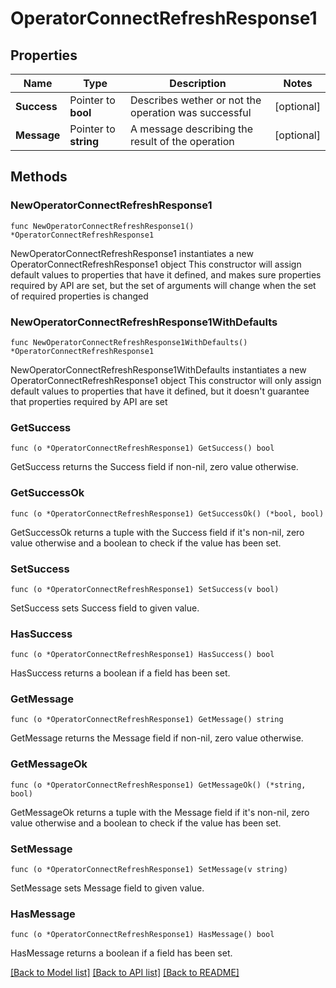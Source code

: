 # OperatorConnectRefreshResponse1

## Properties

Name | Type | Description | Notes
------------ | ------------- | ------------- | -------------
**Success** | Pointer to **bool** | Describes wether or not the operation was successful | [optional] 
**Message** | Pointer to **string** | A message describing the result of the operation | [optional] 

## Methods

### NewOperatorConnectRefreshResponse1

`func NewOperatorConnectRefreshResponse1() *OperatorConnectRefreshResponse1`

NewOperatorConnectRefreshResponse1 instantiates a new OperatorConnectRefreshResponse1 object
This constructor will assign default values to properties that have it defined,
and makes sure properties required by API are set, but the set of arguments
will change when the set of required properties is changed

### NewOperatorConnectRefreshResponse1WithDefaults

`func NewOperatorConnectRefreshResponse1WithDefaults() *OperatorConnectRefreshResponse1`

NewOperatorConnectRefreshResponse1WithDefaults instantiates a new OperatorConnectRefreshResponse1 object
This constructor will only assign default values to properties that have it defined,
but it doesn't guarantee that properties required by API are set

### GetSuccess

`func (o *OperatorConnectRefreshResponse1) GetSuccess() bool`

GetSuccess returns the Success field if non-nil, zero value otherwise.

### GetSuccessOk

`func (o *OperatorConnectRefreshResponse1) GetSuccessOk() (*bool, bool)`

GetSuccessOk returns a tuple with the Success field if it's non-nil, zero value otherwise
and a boolean to check if the value has been set.

### SetSuccess

`func (o *OperatorConnectRefreshResponse1) SetSuccess(v bool)`

SetSuccess sets Success field to given value.

### HasSuccess

`func (o *OperatorConnectRefreshResponse1) HasSuccess() bool`

HasSuccess returns a boolean if a field has been set.

### GetMessage

`func (o *OperatorConnectRefreshResponse1) GetMessage() string`

GetMessage returns the Message field if non-nil, zero value otherwise.

### GetMessageOk

`func (o *OperatorConnectRefreshResponse1) GetMessageOk() (*string, bool)`

GetMessageOk returns a tuple with the Message field if it's non-nil, zero value otherwise
and a boolean to check if the value has been set.

### SetMessage

`func (o *OperatorConnectRefreshResponse1) SetMessage(v string)`

SetMessage sets Message field to given value.

### HasMessage

`func (o *OperatorConnectRefreshResponse1) HasMessage() bool`

HasMessage returns a boolean if a field has been set.


[[Back to Model list]](../README.md#documentation-for-models) [[Back to API list]](../README.md#documentation-for-api-endpoints) [[Back to README]](../README.md)



